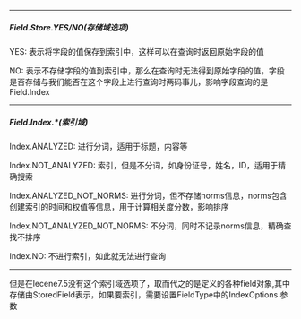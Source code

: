 -----
##### Field.Store.YES/NO(存储域选项)

YES: 表示将字段的值保存到索引中，这样可以在查询时返回原始字段的值

NO: 表示不存储字段的值到索引中，那么在查询时无法得到原始字段的值，字段是否存储与我们能否在这个字段上进行查询时两码事儿，影响字段查询的是Field.Index

-----
##### Field.Index.*(索引域)

Index.ANALYZED: 进行分词，适用于标题，内容等

Index.NOT_ANALYZED: 索引，但是不分词，如身份证号，姓名，ID，适用于精确搜索

Index.ANALYZED_NOT_NORMS: 进行分词，但不存储norms信息，norms包含创建索引的时间和权值等信息，用于计算相关度分数，影响排序

Index.NOT_ANALYZED_NOT_NORMS: 不分词，同时不记录norms信息，精确查找不排序

Index.NO: 不进行索引，如此就无法进行查询

-----
但是在lecene7.5没有这个索引域选项了，取而代之的是定义的各种field对象,其中存储由StoredField表示，如果要索引，需要设置FieldType中的IndexOptions
参数